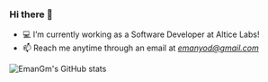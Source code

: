 ### Hi there 👋

<!--
**EmanGM/EmanGM** is a ✨ _special_ ✨ repository because its `README.md` (this file) appears on your GitHub profile.

Here are some ideas to get you started:

- 🔭 I’m currently working on ...
- 🌱 I’m currently learning ...
- 👯 I’m looking to collaborate on ...
- 🤔 I’m looking for help with ...
- 💬 Ask me about ...
- 📫 How to reach me: ...
- 😄 Pronouns: ...
- ⚡ Fun fact: ...
-->

- 💻 I’m currently working as a Software Developer at Altice Labs!
- 📫 Reach me anytime through an email at *emanyod@gmail.com*

![EmanGm's GitHub stats](https://github-readme-stats.vercel.app/api?username=EmanGM&show_icons=true&theme=transparent)

<!-- [![Top Langs](https://github-readme-stats.vercel.app/api/top-langs/?username=EmanGM&theme=transparent&layout=compact)](https://github.com/anuraghazra/github-readme-stats) -->
